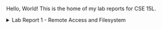 Hello, World! This is the home of my lab reports for CSE 15L.

<details>
  <summary>Lab Report 1 - Remote Access and Filesystem</summary>

  # `cd`
  
  ### No Arguments:
  
  - <img width="447" alt="Screenshot 2024-01-11 130559" src="https://github.com/Minater247/cse-15l-lab-reports/assets/45747191/f8eff158-274a-4b4f-98c9-f7b4fc86b953">

  - Working directory at runtime: `/home` (ended at `/home`)
    
  - The command was not given any arguments, and therefore made no changes and simply returned without output.
    
  - The output is not an error.
    
  ### Path to Directory:
  
  - <img width="149" alt="Screenshot 2024-01-11 130631" src="https://github.com/Minater247/cse-15l-lab-reports/assets/45747191/e024b8e1-01b2-46fc-8948-091aeae8ce72">

  - Working directory at runtime: `/` (ended at `/home`)
    
  - The command took the directory and expanded the home marker `~` to user `sahara`'s home directory, `/home`. It then changed the working directory to that location, and did not output anything - the only change in view being that the next terminal prompt had the directory as `~` rather than `/`.
    
  - The output is not an error.
    
  ### Path to File:
  
  - <img width="317" alt="Screenshot 2024-01-11 130636" src="https://github.com/Minater247/cse-15l-lab-reports/assets/45747191/c461d977-faa0-48f4-85b6-b00fb406d45f">

  - Working directory at runtime: `/home`
    
  - The command took the file, saw that it was not a directory, and knew this was not possible. It proceeded to output that it could not continue.
    
  - The output was an error, as `bash` (the shell) reported that `cd` (the command) failed to set the working directory (which must be a directory) to a non-directory file descriptor.
  
  # `ls`
  
  ### No Arguments:
  
  - <img width="135" alt="Screenshot 2024-01-11 125501" src="https://github.com/Minater247/cse-15l-lab-reports/assets/45747191/275cb881-3685-45f7-bd57-8dd34816b53f">

  - Working directory at runtime: `/home`
    
  - The command printed a list of the directories within the working directory. In this case, I have only cloned a single directory, which is present as lecture1.
    
  - The output is not an error.
    
    <br>
    
  ### Path to Directory:

  - <img width="395" alt="Screenshot 2024-01-11 125506" src="https://github.com/Minater247/cse-15l-lab-reports/assets/45747191/c9acf49c-e282-4c6e-ae17-a9fc8e98508e">

  - Working directory at runtime: `/home`
    
  - The command printed the contents of the given directory (and will print all directories given, if multiple, separated by spaces). In this case, various system directories are present at the root, such as `/bin` (executables), `/mnt` (drives) and `/dev` (devices).
    
  - The output is not an error.
    <br>
  ### Path to File:
  - <img width="269" alt="Screenshot 2024-01-11 125512" src="https://github.com/Minater247/cse-15l-lab-reports/assets/45747191/a6d69c9c-bbc0-40cb-a88e-7a5695366493">

  - Working directory at runtime: `/home`
  - The command printed the path to the file. It did not print the contents of the file, or any information about the file.
  - The output is not an error.
  
  # `cat`
  ### No Arguments:
  - <img width="168" alt="Screenshot 2024-01-11 131449" src="https://github.com/Minater247/cse-15l-lab-reports/assets/45747191/966dfc0a-2454-4b4e-a62a-0f04ab80826b">

  - Working directory at runtime: `/home`
  - The command tries to read from the stream `stdin`, which in this case points to the terminal. All characters typed are echoed when a newline is given, as I'm guessing the internal representation when reading this is using some form of readLine().
  - The output is not an error.
  ### Path to Directory:
  - ![image](https://github.com/Minater247/cse-15l-lab-reports/assets/45747191/0b55fed0-7d8e-492a-ada9-a59f80069866)

  - Working directory at runtime: `/home`
  - The command failed to read the contents of the given file descriptor, as it pointed to a directory and was invalid. This would be an application of `ls`, which would internally use `fopendir` rather than `fopen`, which would properly read a directory.
  - The output is an error, as it did not output any contents and simply said that it was a directory (which is invalid input for `cat`.
  ### Path to File:
  - <img width="455" alt="Screenshot 2024-01-11 131518" src="https://github.com/Minater247/cse-15l-lab-reports/assets/45747191/7fb7c1bf-026a-4819-8e29-735c4acd1bc2">

  - Working directory at runtime: `/home`
  - The command output the contents of the file. Notably, without the trailing newline flag, the shell prefix showed up on the same line as the last bracket!
  - The output is not an error.
</details>

